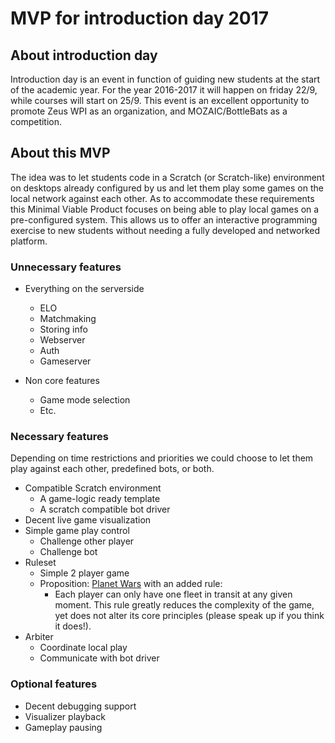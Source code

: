 # MVP for introduction day 2017

## About introduction day
Introduction day is an event in function of guiding new students at the start of the academic year.
For the year 2016-2017 it will happen on friday 22/9, while courses will start on 25/9.
This event is an excellent opportunity to promote Zeus WPI as an organization, and MOZAIC/BottleBats as a competition.

## About this MVP
The idea was to let students code in a Scratch (or Scratch-like) environment on desktops already configured by us and let them play some games on the local network against each other.
As to accommodate these requirements this Minimal Viable Product focuses on being able to play local games on a pre-configured system.
This allows us to offer an interactive programming exercise to new students without needing a fully developed and networked platform.

### Unnecessary features

- Everything on the serverside
    - ELO
    - Matchmaking
    - Storing info
    - Webserver
    - Auth
    - Gameserver

- Non core features
    - Game mode selection
    - Etc.

### Necessary features
Depending on time restrictions and priorities we could choose to let them play against each other, predefined bots, or both.
- Compatible Scratch environment
    - A game-logic ready template
    - A scratch compatible bot driver
- Decent live game visualization
- Simple game play control
    - Challenge other player
    - Challenge bot
- Ruleset
    - Simple 2 player game
    - Proposition: [Planet Wars](https://github.com/eonarheim/planet-wars-competition) with an added rule:
        - Each player can only have one fleet in transit at any given moment.
          This rule greatly reduces the complexity of the game, yet does not alter its core principles
          (please speak up if you think it does!).
- Arbiter
    - Coordinate local play
    - Communicate with bot driver

### Optional features
- Decent debugging support
- Visualizer playback
- Gameplay pausing


